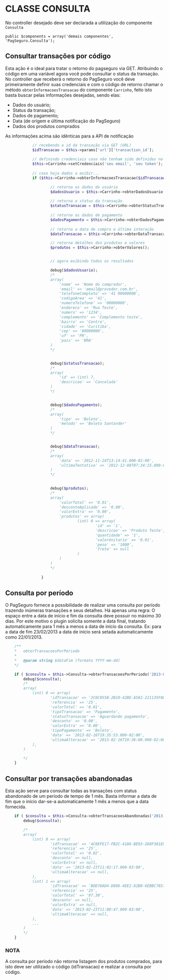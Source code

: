 # CLASSE CONSULTA

No controller desejado deve ser declarada a utilização do componente `Consulta`

`public $components = array('demais componentes', 'PagSeguro.Consulta');`

## Consultar transações por código

Esta ação é o ideal para tratar o retorno do pagseguro via GET. Atribuindo 
o código em uma variável agora você pode consultar o status da transação.
No controller que receberá o retorno do PagSeguro você deve primeiramente definir 
suas credenciais e com o código de retorno chamar o método `obterInformacoesTransacao` do 
componente `Carrinho`, feito isto basta buscar pelas informações desejadas, sendo elas:
* Dados do usuário;
* Status da transação;
* Dados de pagamento;
* Data (de origem e última notificação do PagSeguro)
* Dados dos produtos comprados

As informações acima são idênticas para a API de notificação


```php
            // recebendo o id da transação via GET (URL)
            $idTransacao = $this->params['url']['transaction_id'];
            
            // definindo credenciais caso não tenham sido definidas no bootstrap
            $this->Carrinho->setCredenciais('seu email', 'seu token');
            
            // caso haja dados a exibir...
            if ($this->Carrinho->obterInformacoesTransacao($idTransacao) ) {

                    // retorna os dados do usuário
                    $dadosUsuario = $this->Carrinho->obterDadosUsuario();
                    
                    // retorna o status da transação
                    $statusTransacao = $this->Carrinho->obterStatusTransacao();
                    
                    // retorna os dados de pagamento    
                    $dadosPagamento = $this->Carrinho->obterDadosPagamento();
                    
                    // retorna a data de compra e última interação
                    $dataTransacao = $this->Carrinho->obterDataTransacao();

                    // retorna detalhes dos produtos e valores
                    $produtos = $this->Carrinho->obterValores();


                    // agora exibindo todos os resultados

                    debug($dadosUsuario);
                    /*
                    array(
                        'nome' => 'Nome do comprador',
                        'email' => 'email@provedor.com.br',
                        'telefoneCompleto' => '41 00000000',
                        'codigoArea' => '41',
                        'numeroTelefone' => '00000000',
                        'endereco' => 'Rua Teste',
                        'numero' => '1234',
                        'complemento' => 'Complemento teste',
                        'bairro' => 'Centro',
                        'cidade' => 'Curitiba',
                        'cep' => '80000000',
                        'uf' => 'PR',
                        'pais' => 'BRA'
                    )
                    */


                    debug($statusTransacao);
                    /*
                    array(
                        'id' => (int) 7,
                        'descricao' => 'Cancelada'
                    )
                    */


                    debug($dadosPagamento);
                    /*
                    array(
                        'tipo' => 'Boleto',
                        'metodo' => 'Boleto Santander'
                    )
                    */


                    debug($dataTransacao);
                    /*
                    array(
                        'data' => '2012-11-24T13:14:41.000-02:00',
                        'ultimaTentativa' => '2012-12-08T07:34:15.000-02:00',
                    )    
                    */

                    
                    debug($produtos);
                    /*
                    array(
                        'valorTotal' => '0.01',
                        'descontoAplicado' => '0.00',
                        'valorExtra' => '0.00',
                        'produtos' => array(
                                (int) 0 => array(
                                        'id' => '1',
                                        'descricao' => 'Produto Teste',
                                        'quantidade' => '1',
                                        'valorUnitario' => '0.01',
                                        'peso' => '1000',
                                        'frete' => null
                                )
                        )
                    )
                    */
                    
                } 
```



## Consulta por período

O PagSeguro fornece a possibilidade de realizar uma consulta por período trazendo 
inúmeras transações e seus detalhes. Há apenas uma regra: O espaço entre a data
de início e fim da consulta deve possuir no máximo 30 dias. Por este motivo o plugin
solicita somente a data final, tratando automaticamente para 1 mês a menos a data
de início da consulta. Ex: para a data de fim 23/02/2013 a data de início será setada 
automaticamente como 22/01/2013.

```php
    /**
    *   obterTransacoesPorPeriodo
    *
    *   @param string $dataFim (formato YYYY-mm-dd)
    */

    if ( $consulta = $this->Consulta->obterTransacoesPorPeriodo('2013-02-22') ) {
        debug($consulta);
        /*
        array(
            (int) 0 => array(
                    'idTransacao' => '2C0C055B-2B10-42BE-A582-221135F8DAA7',
                    'referencia' => '25',
                    'valorTotal' => '0.01',
                    'tipoTransacao' => 'Pagamento',
                    'statusTransacao' => 'Aguardando pagamento',
                    'desconto' => '0.00',
                    'valorExtra' => '0.00',
                    'tipoPagamento' => 'Boleto',
                    'data' => '2013-02-16T19:35:53.000-02:00',
                    'ultimaAlteracao' => '2013-02-16T19:36:00.000-02:00',
            ),
        )

        */
    }
```

## Consultar por transações abandonadas
Esta ação serve para consultar todas as transações com status abandonado de um 
período de tempo de 1 mês. Basta informar a data de fim que o início dar-se-a automaticamente
1 mês a menos que a data fornecida.

```php
    if ( $consulta = $this->Consulta->obterTransacoesAbandonadas('2013-02-26') ) {
        debug($consulta);

        /*
        array(
            (int) 0 => array(
                    'idTransacao' => '4C0EFE17-FB2C-4186-BE93-2D8F381E0F6D',
                    'referencia' => '25',
                    'valorTotal' => '0.02',
                    'desconto' => null,
                    'valorExtra' => null,
                    'data' => '2013-02-23T11:02:17.000-03:00',
                    'ultimaAlteracao' => null,
            ),
            (int) 1 => array(
                    'idTransacao' => 'BDD76AD4-D886-4EE2-82B0-6EBBC7857252',
                    'referencia' => '25',
                    'valorTotal' => '97.30',
                    'desconto' => null,
                    'valorExtra' => null,
                    'data' => '2013-02-23T11:00:47.000-03:00',
                    'ultimaAlteracao' => null,
            ),
            ...
        ) 
        */
    }
```


### NOTA

A consulta por período não retorna listagem dos produtos comprados, para isto 
deve ser utilizado o código (idTransacao) e realizar a consulta por código.


